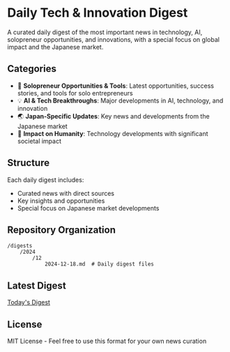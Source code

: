 # Daily Tech & Innovation Digest

A curated daily digest of the most important news in technology, AI, solopreneur opportunities, and innovations, with a special focus on global impact and the Japanese market.

## Categories

- 🚀 **Solopreneur Opportunities & Tools**: Latest opportunities, success stories, and tools for solo entrepreneurs
- 💡 **AI & Tech Breakthroughs**: Major developments in AI, technology, and innovation
- 🌏 **Japan-Specific Updates**: Key news and developments from the Japanese market
- 🌟 **Impact on Humanity**: Technology developments with significant societal impact

## Structure
Each daily digest includes:
- Curated news with direct sources
- Key insights and opportunities
- Special focus on Japanese market developments

## Repository Organization
```
/digests
    /2024
        /12
            2024-12-18.md  # Daily digest files
```

## Latest Digest
[Today's Digest](digests/2024/12/2024-12-18.md)

## License
MIT License - Feel free to use this format for your own news curation